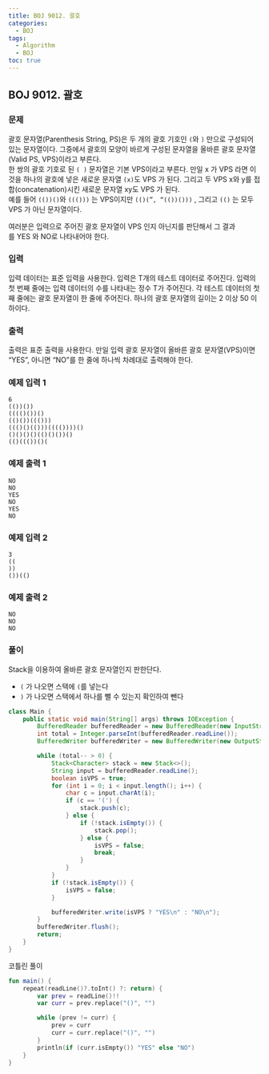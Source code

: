 ```yaml
---
title: BOJ 9012. 괄호
categories:
  - BOJ
tags:
  - Algorithm
  - BOJ
toc: true
---
```


## **BOJ 9012. 괄호**

### **문제**
괄호 문자열(Parenthesis String, PS)은 두 개의 괄호 기호인 `(`와 `)` 만으로 구성되어 있는 문자열이다. 그중에서 괄호의 모양이 바르게 구성된 문자열을 올바른 괄호 문자열(Valid PS, VPS)이라고 부른다.   
한 쌍의 괄호 기호로 된 `( )` 문자열은 기본 VPS이라고 부른다. 만일 x 가 VPS 라면 이것을 하나의 괄호에 넣은 새로운 문자열 `(x)`도 VPS 가 된다. 그리고 두 VPS x와 y를 접합(concatenation)시킨 새로운 문자열 xy도 VPS 가 된다.   
예를 들어 `(())()`와 `((()))` 는 VPS이지만 `(()(”, “(())()))` , 그리고 `(()` 는 모두 VPS 가 아닌 문자열이다.   

여러분은 입력으로 주어진 괄호 문자열이 VPS 인지 아닌지를 판단해서 그 결과를 YES 와 NO로 나타내어야 한다.   
  
### **입력**
입력 데이터는 표준 입력을 사용한다. 입력은 T개의 테스트 데이터로 주어진다. 입력의 첫 번째 줄에는 입력 데이터의 수를 나타내는 정수 T가 주어진다. 각 테스트 데이터의 첫째 줄에는 괄호 문자열이 한 줄에 주어진다. 하나의 괄호 문자열의 길이는 2 이상 50 이하이다. 

### **출력**  
출력은 표준 출력을 사용한다. 만일 입력 괄호 문자열이 올바른 괄호 문자열(VPS)이면 “YES”, 아니면 “NO”를 한 줄에 하나씩 차례대로 출력해야 한다.   

### **예제 입력 1** 
```
6
(())())
(((()())()
(()())((()))
((()()(()))(((())))()
()()()()(()()())()
(()((())()(
```

### **예제 출력 1** 

```
NO
NO
YES
NO
YES
NO
```

### **예제 입력 2** 
```
3
((
))
())(()
```

### **예제 출력 2** 
```
NO
NO
NO
```

### **풀이**
Stack을 이용하여 올바른 괄호 문자열인지 판한단다.  
- `(` 가 나오면 스택에 `(`를 넣는다
- `)` 가 나오면 스택에서 하나를 뺄 수 있는지 확인하여 뺀다
```java
class Main {
    public static void main(String[] args) throws IOException {
        BufferedReader bufferedReader = new BufferedReader(new InputStreamReader(System.in));
        int total = Integer.parseInt(bufferedReader.readLine());
        BufferedWriter bufferedWriter = new BufferedWriter(new OutputStreamWriter(System.out));

        while (total-- > 0) {
            Stack<Character> stack = new Stack<>();
            String input = bufferedReader.readLine();
            boolean isVPS = true;
            for (int i = 0; i < input.length(); i++) {
                char c = input.charAt(i);
                if (c == '(') {
                    stack.push(c);
                } else {
                    if (!stack.isEmpty()) {
                        stack.pop();
                    } else {
                        isVPS = false;
                        break;
                    }
                }
            }
            if (!stack.isEmpty()) {
                isVPS = false;
            }

            bufferedWriter.write(isVPS ? "YES\n" : "NO\n");
        }
        bufferedWriter.flush();
        return;
    }
}
```

코틀린 풀이
```kotlin
fun main() {
    repeat(readLine()?.toInt() ?: return) {
        var prev = readLine()!!
        var curr = prev.replace("()", "")

        while (prev != curr) {
            prev = curr
            curr = curr.replace("()", "")
        }
        println(if (curr.isEmpty()) "YES" else "NO")
    }
}
```